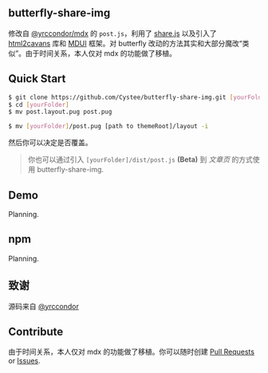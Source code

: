 ## butterfly-share-img
修改自 [@yrccondor/mdx](https://github.com/yrccondor/mdx) 的 `post.js`，利用了 [share.js](https://github.com/overtrue/share.js) 以及引入了 [html2cavans](https://github.com/niklasvh/html2canvas) 库和 [MDUI](https://mdui.org) 框架。对 butterfly 改动的方法其实和大部分魔改“类似”。由于时间关系，本人仅对 mdx 的功能做了移植。

## Quick Start
```bash
$ git clone https://github.com/Cystee/butterfly-share-img.git [yourFolder]
$ cd [yourFolder]
$ mv post.layout.pug post.pug
```

```bash
$ mv [yourFolder]/post.pug [path to themeRoot]/layout -i
```

然后你可以决定是否覆盖。

> 你也可以通过引入 `[yourFolder]/dist/post.js` **(Beta)** 到 *文章页* 的方式使用 butterfly-share-img.

## Demo
Planning.

## npm
Planning.

## 致谢
源码来自 [@yrccondor](https://github.com/yrccondor)

## Contribute
由于时间关系，本人仅对 mdx 的功能做了移植。你可以随时创建 [Pull Requests](https://github.com/Cystee/butterfly-share-img/pulls) or [Issues](https://github.com/Cystee/butterfly-share-img/issues).
